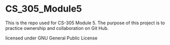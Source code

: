 # CS_305_Module5
This is the repo used for CS-305 Module 5.
The purpose of this project is to practice ownership and collaboration on Git Hub.

licensed under GNU General Public License
